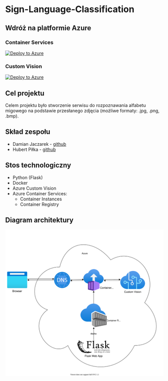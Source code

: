 # Sign-Language-Classification

## Wdróż na platformie Azure

### Container Services

[![Deploy to Azure](https://aka.ms/deploytoazurebutton)](https://portal.azure.com/#create/Microsoft.Template/uri/https%3A%2F%2Fraw.githubusercontent.com%2Fjanczarek99%2Fsign-language-classification%2Fmain%2Fresources%2Fazure-deploy-templates%2Fcontainers-template.json)

### Custom Vision

[![Deploy to Azure](https://aka.ms/deploytoazurebutton)](https://portal.azure.com/#create/Microsoft.Template/uri/https%3A%2F%2Fraw.githubusercontent.com%2Fjanczarek99%2Fsign-language-classification%2Fmain%2Fresources%2Fazure-deploy-templates%2Fcustom-vision-template.json)

## Cel projektu

Celem projektu było stworzenie serwisu do rozpoznawania alfabetu migowego na podstawie przesłanego zdjęcia (możliwe formaty: .jpg, .png, .bmp).

## Skład zespołu

* Damian Jaczarek - [github](https://github.com/janczarek99)
* Hubert Piłka - [github](https://github.com/MrBallOG)

## Stos technologiczny

* Python (Flask)
* Docker
* Azure Custom Vision
* Azure Container Services:
  * Container Instances
  * Container Registry

## Diagram architektury

![architektura](resources/architecture/architecture.svg)
